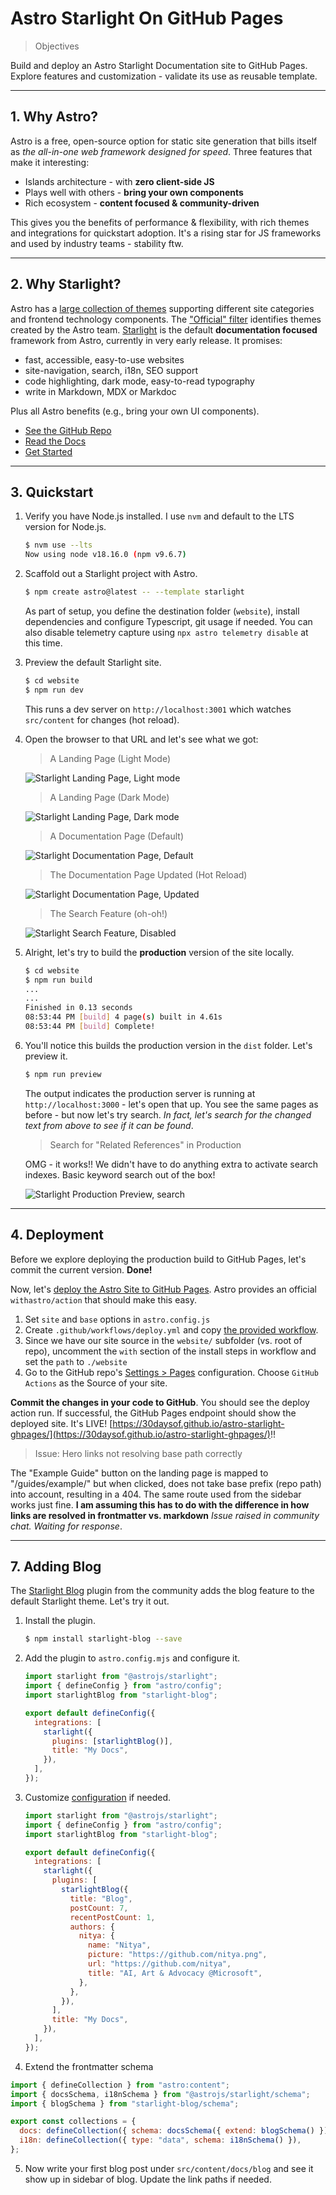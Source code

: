 # Astro Starlight On GitHub Pages

> Objectives

Build and deploy an Astro Starlight Documentation site to GitHub Pages.
Explore features and customization - validate its use as reusable template.

---

## 1. Why Astro?

Astro is a free, open-source option for static site generation that bills itself as _the all-in-one web framework designed for speed_. Three features that make it interesting:

- Islands architecture - with **zero client-side JS**
- Plays well with others - **bring your own components**
- Rich ecosystem - **content focused & community-driven**

This gives you the benefits of performance & flexibility, with rich themes and integrations for quickstart adoption. It's a rising star for JS frameworks and used by industry teams - stability ftw.

---

## 2. Why Starlight?

Astro has a [large collection of themes](https://astro.build/themes) supporting different site categories and frontend technology components. The ["Official" filter](https://astro.build/themes?search=&categories%5B%5D=official) identifies themes created by the Astro team. [Starlight](https://astro.build/themes/details/starlight/) is the default **documentation focused** framework from Astro, currently in very early release. It promises:

- fast, accessible, easy-to-use websites
- site-navigation, search, i18n, SEO support
- code highlighting, dark mode, easy-to-read typography
- write in Markdown, MDX or Markdoc

Plus all Astro benefits (e.g., bring your own UI components).

- [See the GitHub Repo](https://github.com/withastro/starlight)
- [Read the Docs](https://starlight.astro.build/)
- [Get Started](https://starlight.astro.build/getting-started/)

---

## 3. Quickstart

1. Verify you have Node.js installed. I use `nvm` and default to the LTS version for Node.js.

   ```bash
   $ nvm use --lts
   Now using node v18.16.0 (npm v9.6.7)
   ```

2. Scaffold out a Starlight project with Astro.

   ```bash
   $ npm create astro@latest -- --template starlight
   ```

   As part of setup, you define the destination folder (`website`), install dependencies and configure Typescript, git usage if needed. You can also disable telemetry capture using `npx astro telemetry disable` at this time.

3. Preview the default Starlight site.

   ```bash
   $ cd website
   $ npm run dev
   ```

   This runs a dev server on `http://localhost:3001` which watches `src/content` for changes (hot reload).

4. Open the browser to that URL and let's see what we got:

   > A Landing Page (Light Mode)

   ![Starlight Landing Page, Light mode](./static/02-landing-light.png)

   > A Landing Page (Dark Mode)

   ![Starlight Landing Page, Dark mode](./static/01-landing-dark.png)

   > A Documentation Page (Default)

   ![Starlight Documentation Page, Default](./static/03-page-original.png)

   > The Documentation Page Updated (Hot Reload)

   ![Starlight Documentation Page, Updated](./static/04-page-updated.png)

   > The Search Feature (oh-oh!)

   ![Starlight Search Feature, Disabled](./static/05-default-search.png)

5. Alright, let's try to build the **production** version of the site locally.

   ```bash
   $ cd website
   $ npm run build
   ...
   ...
   Finished in 0.13 seconds
   08:53:44 PM [build] 4 page(s) built in 4.61s
   08:53:44 PM [build] Complete!
   ```

6. You'll notice this builds the production version in the `dist` folder. Let's preview it.

   ```bash
   $ npm run preview
   ```

   The output indicates the production server is running at `http://localhost:3000` - let's open that up. You see the same pages as before - but now let's try search. _In fact, let's search for the changed text from above to see if it can be found_.

   > Search for "Related References" in Production

   OMG - it works!! We didn't have to do anything extra to activate search indexes. Basic keyword search out of the box!

   ![Starlight Production Preview, search](./static/06-production-search.png)

---

## 4. Deployment

Before we explore deploying the production build to GitHub Pages, let's commit the current version. **Done!**

Now, let's [deploy the Astro Site to GitHub Pages](https://docs.astro.build/en/guides/deploy/github/). Astro provides an official `withastro/action` that should make this easy.

1.  Set `site` and `base` options in `astro.config.js`
2.  Create `.github/workflows/deploy.yml` and copy [the provided workflow](https://docs.astro.build/en/guides/deploy/github/).
3.  Since we have our site source in the `website/` subfolder (vs. root of repo), uncomment the `with` section of the install steps in workflow and set the `path` to `./website`
4.  Go to the GitHub repo's [Settings > Pages](https://github.com/30DaysOf/astro-starlight-ghpages/settings/pages) configuration. Choose `GitHub Actions` as the Source of your site.

**Commit the changes in your code to GitHub**. You should see the deploy action run. If successful, the GitHub Pages endpoint should show the deployed site. It's LIVE! [https://30daysof.github.io/astro-starlight-ghpages/](https://30daysof.github.io/astro-starlight-ghpages/)!!

> Issue: Hero links not resolving base path correctly

The "Example Guide" button on the landing page is mapped to "/guides/example/" but when clicked, does not take base prefix (repo path) into account, resulting in a 404. The same route used from the sidebar works just fine. **I am assuming this has to do with the difference in how links are resolved in frontmatter vs. markdown** _Issue raised in community chat. Waiting for response_.

---

## 7. Adding Blog

The [Starlight Blog](https://starlight-blog-docs.vercel.app/getting-started/) plugin from the community adds the blog feature to the default Starlight theme. Let's try it out.

1. Install the plugin.

   ```bash
   $ npm install starlight-blog --save
   ```

2. Add the plugin to `astro.config.mjs` and configure it.

   ```javascript
   import starlight from "@astrojs/starlight";
   import { defineConfig } from "astro/config";
   import starlightBlog from "starlight-blog";

   export default defineConfig({
     integrations: [
       starlight({
         plugins: [starlightBlog()],
         title: "My Docs",
       }),
     ],
   });
   ```

3. Customize [configuration](https://starlight-blog-docs.vercel.app/configuration) if needed.

   ```javascript
   import starlight from "@astrojs/starlight";
   import { defineConfig } from "astro/config";
   import starlightBlog from "starlight-blog";

   export default defineConfig({
     integrations: [
       starlight({
         plugins: [
           starlightBlog({
             title: "Blog",
             postCount: 7,
             recentPostCount: 1,
             authors: {
               nitya: {
                 name: "Nitya",
                 picture: "https://github.com/nitya.png",
                 url: "https://github.com/nitya",
                 title: "AI, Art & Advocacy @Microsoft",
               },
             },
           }),
         ],
         title: "My Docs",
       }),
     ],
   });
   ```

4. Extend the frontmatter schema

```javascript
import { defineCollection } from "astro:content";
import { docsSchema, i18nSchema } from "@astrojs/starlight/schema";
import { blogSchema } from "starlight-blog/schema";

export const collections = {
  docs: defineCollection({ schema: docsSchema({ extend: blogSchema() }) }),
  i18n: defineCollection({ type: "data", schema: i18nSchema() }),
};
```

5. Now write your first blog post under `src/content/docs/blog` and see it show up in sidebar of blog. Update the link paths if needed.
